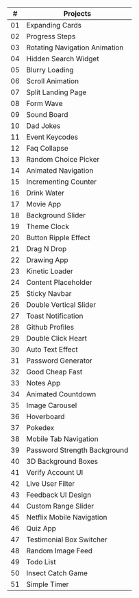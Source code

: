 | #  | Projects                     |
|----|------------------------------|
| 01 | Expanding Cards              |
| 02 | Progress Steps               |
| 03 | Rotating Navigation Animation|
| 04 | Hidden Search Widget         |
| 05 | Blurry Loading               |
| 06 | Scroll Animation             |
| 07 | Split Landing Page           |
| 08 | Form Wave                    |
| 09 | Sound Board                  |
| 10 | Dad Jokes                    |
| 11 | Event Keycodes               |
| 12 | Faq Collapse                 |
| 13 | Random Choice Picker         |
| 14 | Animated Navigation          |
| 15 | Incrementing Counter         |
| 16 | Drink Water                  |
| 17 | Movie App                    |
| 18 | Background Slider            |
| 19 | Theme Clock                  |
| 20 | Button Ripple Effect         |
| 21 | Drag N Drop                  |
| 22 | Drawing App                  |
| 23 | Kinetic Loader               |
| 24 | Content Placeholder          |
| 25 | Sticky Navbar                |
| 26 | Double Vertical Slider       |
| 27 | Toast Notification           |
| 28 | Github Profiles              |
| 29 | Double Click Heart           |
| 30 | Auto Text Effect             |
| 31 | Password Generator           |
| 32 | Good Cheap Fast              |
| 33 | Notes App                    |
| 34 | Animated Countdown           |
| 35 | Image Carousel               |
| 36 | Hoverboard                   |
| 37 | Pokedex                      |
| 38 | Mobile Tab Navigation        |
| 39 | Password Strength Background |
| 40 | 3D Background Boxes          |
| 41 | Verify Account UI            |
| 42 | Live User Filter             |
| 43 | Feedback UI Design           |
| 44 | Custom Range Slider          |
| 45 | Netflix Mobile Navigation    |
| 46 | Quiz App                     |
| 47 | Testimonial Box Switcher     |
| 48 | Random Image Feed            |
| 49 | Todo List                    |
| 50 | Insect Catch Game            |
| 51 | Simple Timer                 |
